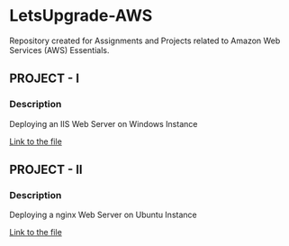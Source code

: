 # LetsUpgrade-AWS
Repository created for Assignments and Projects related to Amazon Web Services (AWS) Essentials.

## PROJECT - I
### Description
Deploying an IIS Web Server on Windows Instance

[Link to the file](https://github.com/MAHIMA01/LetsUpgrade-AWS/blob/master/Project-I%20AWS-Course.pdf)

## PROJECT - II
### Description
Deploying a nginx Web Server on Ubuntu Instance

[Link to the file](https://github.com/MAHIMA01/LetsUpgrade-AWS/blob/master/Project-II%20AWS-Course.pdf)
